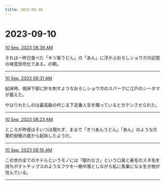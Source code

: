 ```yaml
---
title: 2023-09-10
---
```

# 2023-09-10

[10 Sep, 2023 08:39 AM](https://twitter.com/hirasawa/status/1700655179887247681#m)

それは一昨日食べた「キツ案うどん」の「あん」に浮かぶおろしショウガの記憶の味覚信号化である。の朝。

---

[10 Sep, 2023 08:31 AM](https://twitter.com/hirasawa/status/1700653295248044151#m)

起床時、視床下部に針を刺すようなおろしショウガのスパークに江戸のシータマが震えた。  
  
やはりわたしのは最高級の吟じる下足番人生を賜っているとガテンさせられた。

---

[10 Sep, 2023 08:23 AM](https://twitter.com/hirasawa/status/1700651197114548540#m)

ところが昨夜はそいつは現れず、まるで「きつあんうどん」「あん」のような片栗的安眠の底から起床したようだ。

---

[10 Sep, 2023 08:16 AM](https://twitter.com/hirasawa/status/1700649526380679524#m)

この世の全てのホテルというモノには「眠れなさ」という口臭と豪毛のスネ毛を持ちポテトチップスのようなフケを一晩中落としながら私に馬乗になる生き物が住んでいる。

---

